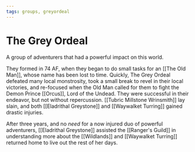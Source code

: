 ```yaml
---
tags: groups, greyordeal
---
```

# The Grey Ordeal

A group of adventurers that had a powerful impact on this world.

They formed in 74 AF, when they began to do small tasks for an [[The Old Man]], whose name has been lost to time. Quickly, The Grey Ordeal defeated many local monstrosity, took a small break to revel in their local victories, and re-focused when the Old Man called for them to fight the Demon Prince [[Orcus]], Lord of the Undead. They were successful in their endeavor, but not without repercussion. [[Tubric Millstone Wrinsmith]] lay slain, and both [[Eladrithal Greystone]] and [[Waywalket Turring]] gained drastic injuries.

After three years, and no *need* for a now injured duo of powerful adventurers, [[Eladrithal Greystone]] assisted the [[Ranger's Guild]] in understanding more about the [[Wildlands]] and [[Waywalket Turring]] returned home to live out the rest of her days.